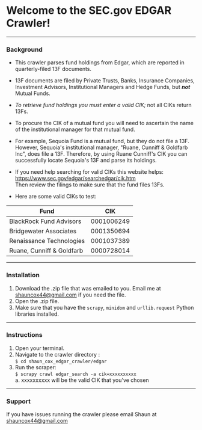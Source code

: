 # Welcome to the SEC.gov EDGAR Crawler!  
---

### Background  

* This crawler parses fund holdings from Edgar, which are reported 
in quarterly-filed 13F documents.  

* 13F documents are filed by Private Trusts, Banks, Insurance
Companies, Investment Advisors, Institutional Managers and
Hedge Funds, but _**not**_ Mutual Funds.

* *To retrieve fund holdings you must enter a valid CIK;*
not all CIKs return 13Fs.  

* To procure the CIK of a mutual fund you will need to 
ascertain the name of the institutional manager for that 
mutual fund.  

* For example, Sequoia Fund is a mutual fund, but they do not file 
a 13F. However, Sequoia's institutional manager, "Ruane, Cunniff & 
Goldfarb Inc", does file a 13F. Therefore, by using Ruane Cunniff's 
CIK you can successfully locate Sequoia's 13F and parse its holdings.  

* If you need help searching for valid CIKs this website helps:  
https://www.sec.gov/edgar/searchedgar/cik.htm  
Then review the filings to make sure that the fund files 13Fs.  

* Here are some valid CIKs to test:  

| Fund                      | CIK        |
| ------------------------  | ---------- |
| BlackRock Fund Advisors   | 0001006249 |
| Bridgewater Associates    | 0001350694 |
| Renaissance Technologies  | 0001037389 |
| Ruane, Cunniff & Goldfarb | 0000728014 |

---

### Installation  
1. Download the .zip file that was emailed to you. Email me at 
shauncox44@gmail.com if you need the file.  
2. Open the .zip file.  
3. Make sure that you have the `scrapy`, `minidom` and `urllib.request`
Python libraries installed.  

---

### Instructions  
1. Open your terminal.  
2. Navigate to the crawler directory :  
`$ cd shaun_cox_edgar_crawler/edgar`  
3. Run the scraper:  
`$ scrapy crawl edgar_search -a cik=xxxxxxxxxx`  
  a. xxxxxxxxxx will be the valid CIK that you've chosen  

---

### Support  
If you have issues running the crawler please email Shaun at 
shauncox44@gmail.com  